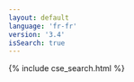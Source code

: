 ```yaml
---
layout: default
language: 'fr-fr'
version: '3.4'
isSearch: true
---
```

{% include cse_search.html %}
